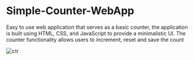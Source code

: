 # Simple-Counter-WebApp
Easy to use web application that serves as a basic counter,
the application is built using HTML, CSS, and JavaScript to provide a minimalistic UI. The counter functionality allows users to increment, reset and save the count

![ctr](https://github.com/ameyDH/Simple-Counter-WebApp/assets/95404321/2a464922-c0b6-433b-8e4b-207ec3d4e8f4)
